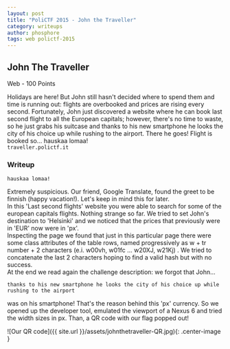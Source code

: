 ```yaml
---
layout: post
title: "PoliCTF 2015 - John the Traveller"
category: writeups
author: phosphore
tags: web polictf-2015
---
```


## John The Traveller
Web - 100 Points

Holidays are here! But John still hasn't decided where to spend them and time is running out: flights are overbooked and prices are rising every second. Fortunately, John just discovered a website where he can book last second flight to all the European capitals; however, there's no time to waste, so he just grabs his suitcase and thanks to his new smartphone he looks the city of his choice up while rushing to the airport. There he goes! Flight is booked so... hauskaa lomaa!<br/>
`traveller.polictf.it`

### Writeup

    hauskaa lomaa!

Extremely suspicious. Our friend, Google Translate, found the greet to be finnish (happy vacation!). Let's keep in mind this for later.  
In this 'Last second flights' website you were able to search for some of the european capitals flights. Nothing strange so far.
We tried to set John's destination to 'Helsinki' and we noticed that the prices that previously were in 'EUR' now were in 'px'.  
Inspecting the page we found that just in this particular page there were some class attributes of the table rows, named progressively as w + tr number + 2 characters (e.i. w00vh, w01fc ... w20XJ, w21Kj) .
We tried to concatenate the last 2 characters hoping to find a valid hash but with no success.  
At the end we read again the challenge description: we forgot that John... 

    thanks to his new smartphone he looks the city of his choice up while rushing to the airport
  
was on his smartphone! That's the reason behind this 'px' currency. So we opened up the developer tool, emulated the viewport of a Nexus 6 and tried the width sizes in px. Than, a QR code with our flag popped out!

![Our QR code]({{ site.url }}/assets/johnthetraveller-QR.jpg){: .center-image }

